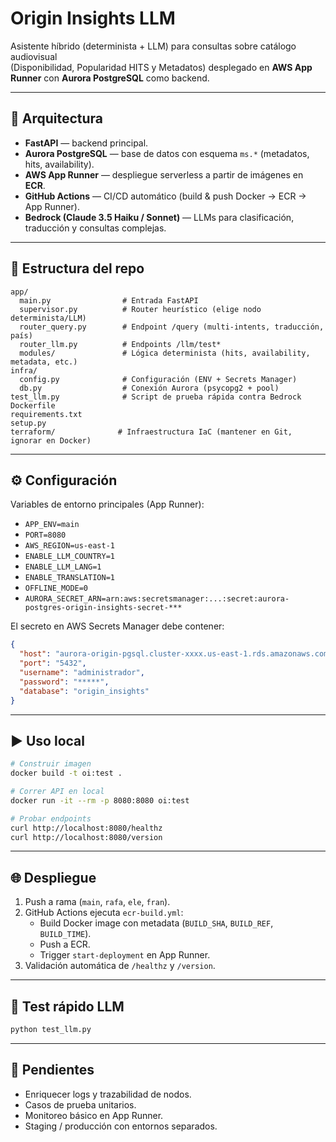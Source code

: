 # Origin Insights LLM

Asistente híbrido (determinista + LLM) para consultas sobre catálogo audiovisual  
(Disponibilidad, Popularidad HITS y Metadatos) desplegado en **AWS App Runner** con **Aurora PostgreSQL** como backend.

---

## 🚀 Arquitectura

- **FastAPI** — backend principal.
- **Aurora PostgreSQL** — base de datos con esquema `ms.*` (metadatos, hits, availability).
- **AWS App Runner** — despliegue serverless a partir de imágenes en **ECR**.
- **GitHub Actions** — CI/CD automático (build & push Docker → ECR → App Runner).
- **Bedrock (Claude 3.5 Haiku / Sonnet)** — LLMs para clasificación, traducción y consultas complejas.

---

## 📂 Estructura del repo

```
app/
  main.py                # Entrada FastAPI
  supervisor.py          # Router heurístico (elige nodo determinista/LLM)
  router_query.py        # Endpoint /query (multi-intents, traducción, país)
  router_llm.py          # Endpoints /llm/test*
  modules/               # Lógica determinista (hits, availability, metadata, etc.)
infra/
  config.py              # Configuración (ENV + Secrets Manager)
  db.py                  # Conexión Aurora (psycopg2 + pool)
test_llm.py              # Script de prueba rápida contra Bedrock
Dockerfile
requirements.txt
setup.py
terraform/              # Infraestructura IaC (mantener en Git, ignorar en Docker)
```

---

## ⚙️ Configuración

Variables de entorno principales (App Runner):

- `APP_ENV=main`
- `PORT=8080`
- `AWS_REGION=us-east-1`
- `ENABLE_LLM_COUNTRY=1`
- `ENABLE_LLM_LANG=1`
- `ENABLE_TRANSLATION=1`
- `OFFLINE_MODE=0`
- `AURORA_SECRET_ARN=arn:aws:secretsmanager:...:secret:aurora-postgres-origin-insights-secret-***`

El secreto en AWS Secrets Manager debe contener:

```json
{
  "host": "aurora-origin-pgsql.cluster-xxxx.us-east-1.rds.amazonaws.com",
  "port": "5432",
  "username": "administrador",
  "password": "*****",
  "database": "origin_insights"
}
```

---

## ▶️ Uso local

```bash
# Construir imagen
docker build -t oi:test .

# Correr API en local
docker run -it --rm -p 8080:8080 oi:test

# Probar endpoints
curl http://localhost:8080/healthz
curl http://localhost:8080/version
```

---

## 🌐 Despliegue

1. Push a rama (`main`, `rafa`, `ele`, `fran`).
2. GitHub Actions ejecuta `ecr-build.yml`:
   - Build Docker image con metadata (`BUILD_SHA`, `BUILD_REF`, `BUILD_TIME`).
   - Push a ECR.
   - Trigger `start-deployment` en App Runner.
3. Validación automática de `/healthz` y `/version`.

---

## 🧪 Test rápido LLM

```bash
python test_llm.py
```

---

## 📌 Pendientes

- Enriquecer logs y trazabilidad de nodos.
- Casos de prueba unitarios.
- Monitoreo básico en App Runner.
- Staging / producción con entornos separados.